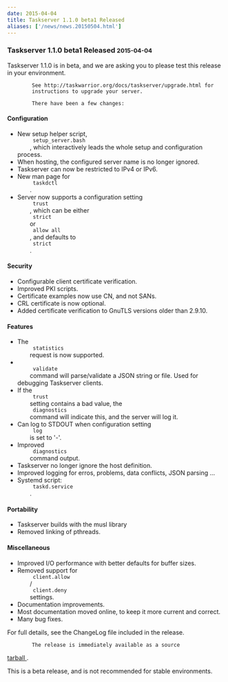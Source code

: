 ```yaml
---
date: 2015-04-04
title: Taskserver 1.1.0 beta1 Released
aliases: ['/news/news.20150504.html']
---
```

<div class="col-md-8 main">
 <div class="row">
  <h3>
   Taskserver 1.1.0 beta1 Released
   <small>
    2015-04-04
   </small>
  </h3>
  <p>
   Taskserver 1.1.0 is in beta, and we are asking you to please test
            this release in your environment.

            See http://taskwarrior.org/docs/taskserver/upgrade.html for
            instructions to upgrade your server.

            There have been a few changes:
  </p>
  <h4>
   Configuration
  </h4>
  <ul>
   <li>
    New setup helper script,
    <code>
     setup_server.bash
    </code>
    , which interactively leads the whole setup and configuration process.
   </li>
   <li>
    When hosting, the configured server name is no longer ignored.
   </li>
   <li>
    Taskserver can now be restricted to IPv4 or IPv6.
   </li>
   <li>
    New man page for
    <code>
     taskdctl
    </code>
    .
   </li>
   <li>
    Server now supports a configuration setting
    <code>
     trust
    </code>
    , which can be either
    <code>
     strict
    </code>
    or
    <code>
     allow all
    </code>
    , and defaults to
    <code>
     strict
    </code>
    .
   </li>
  </ul>
  <h4>
   Security
  </h4>
  <ul>
   <li>
    Configurable client certificate verification.
   </li>
   <li>
    Improved PKI scripts.
   </li>
   <li>
    Certificate examples now use CN, and not SANs.
   </li>
   <li>
    CRL certificate is now optional.
   </li>
   <li>
    Added certificate verification to GnuTLS versions older than 2.9.10.
   </li>
  </ul>
  <h4>
   Features
  </h4>
  <ul>
   <li>
    The
    <code>
     statistics
    </code>
    request is now supported.
   </li>
   <li>
    <code>
     validate
    </code>
    command will parse/validate a JSON string or file.  Used for debugging Taskserver clients.
   </li>
   <li>
    If the
    <code>
     trust
    </code>
    setting contains a bad value, the
    <code>
     diagnostics
    </code>
    command will indicate this, and the server will log it.
   </li>
   <li>
    Can log to STDOUT when configuration setting
    <code>
     log
    </code>
    is set to '-'.
   </li>
   <li>
    Improved
    <code>
     diagnostics
    </code>
    command output.
   </li>
   <li>
    Taskserver no longer ignore the host definition.
   </li>
   <li>
    Improved logging for erros, problems, data conflicts, JSON parsing ...
   </li>
   <li>
    Systemd script:
    <code>
     taskd.service
    </code>
    .
   </li>
  </ul>
  <h4>
   Portability
  </h4>
  <ul>
   <li>
    Taskserver builds with the musl library
   </li>
   <li>
    Removed linking of pthreads.
   </li>
  </ul>
  <h4>
   Miscellaneous
  </h4>
  <ul>
   <li>
    Improved I/O performance with better defaults for buffer sizes.
   </li>
   <li>
    Removed support for
    <code>
     client.allow
    </code>
    /
    <code>
     client.deny
    </code>
    settings.
   </li>
   <li>
    Documentation improvements.
   </li>
   <li>
    Most documentation moved online, to keep it more current and correct.
   </li>
   <li>
    Many bug fixes.
   </li>
  </ul>
  <p>
   For full details, see the ChangeLog file included in the release.

            The release is immediately available as a source
   <a href="/download/taskd-latest.tar.gz">
    tarball
   </a>
   .
  </p>
  <p>
   This is a beta release, and is not recommended for stable environments.
  </p>
  <br/>
  <br/>
 </div>
</div>

